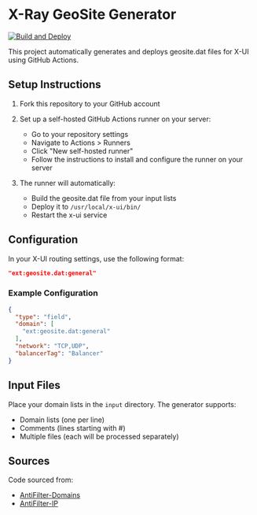 # X-Ray GeoSite Generator

[![Build and Deploy](https://github.com/cherrynik/xray/actions/workflows/main.yml/badge.svg)](https://github.com/cherrynik/xray/actions/workflows/main.yml)

This project automatically generates and deploys geosite.dat files for X-UI using GitHub Actions.

## Setup Instructions

1. Fork this repository to your GitHub account

2. Set up a self-hosted GitHub Actions runner on your server:
   - Go to your repository settings
   - Navigate to Actions > Runners
   - Click "New self-hosted runner"
   - Follow the instructions to install and configure the runner on your server

3. The runner will automatically:
   - Build the geosite.dat file from your input lists
   - Deploy it to `/usr/local/x-ui/bin/`
   - Restart the x-ui service

## Configuration

In your X-UI routing settings, use the following format:
```json
"ext:geosite.dat:general"
```

### Example Configuration
```json
{
  "type": "field",
  "domain": [
    "ext:geosite.dat:general"
  ],
  "network": "TCP,UDP",
  "balancerTag": "Balancer"
}
```

## Input Files

Place your domain lists in the `input` directory. The generator supports:
- Domain lists (one per line)
- Comments (lines starting with #)
- Multiple files (each will be processed separately)

## Sources

Code sourced from:
- [AntiFilter-Domains](https://github.com/Skrill0/AntiFilter-Domains)
- [AntiFilter-IP](https://github.com/Skrill0/AntiFilter-IP)

